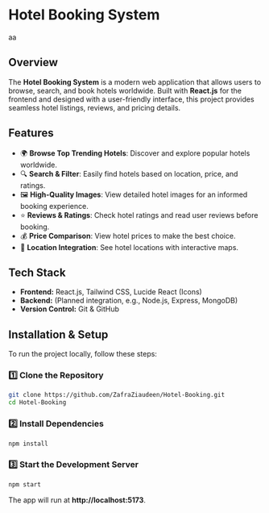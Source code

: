 # Hotel Booking System
aa
## Overview
The **Hotel Booking System** is a modern web application that allows users to browse, search, and book hotels worldwide. Built with **React.js** for the frontend and designed with a user-friendly interface, this project provides seamless hotel listings, reviews, and pricing details.

## Features
- 🌍 **Browse Top Trending Hotels**: Discover and explore popular hotels worldwide.
- 🔍 **Search & Filter**: Easily find hotels based on location, price, and ratings.
- 🖼️ **High-Quality Images**: View detailed hotel images for an informed booking experience.
- ⭐ **Reviews & Ratings**: Check hotel ratings and read user reviews before booking.
- 💰 **Price Comparison**: View hotel prices to make the best choice.
- 📍 **Location Integration**: See hotel locations with interactive maps.

## Tech Stack
- **Frontend:** React.js, Tailwind CSS, Lucide React (Icons)
- **Backend:** (Planned integration, e.g., Node.js, Express, MongoDB)
- **Version Control:** Git & GitHub

## Installation & Setup
To run the project locally, follow these steps:

### 1️⃣ Clone the Repository
```sh
git clone https://github.com/ZafraZiaudeen/Hotel-Booking.git
cd Hotel-Booking
```

### 2️⃣ Install Dependencies
```sh
npm install
```

### 3️⃣ Start the Development Server
```sh
npm start
```

The app will run at **http://localhost:5173**.


